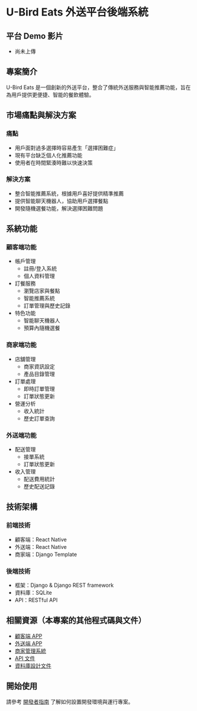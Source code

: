 # U-Bird Eats 外送平台後端系統

## 平台 Demo 影片
* 尚未上傳

## 專案簡介
U-Bird Eats 是一個創新的外送平台，整合了傳統外送服務與智能推薦功能，旨在為用戶提供更便捷、智能的餐飲體驗。

## 市場痛點與解決方案
### 痛點
- 用戶面對過多選擇時容易產生「選擇困難症」
- 現有平台缺乏個人化推薦功能
- 使用者在時間緊湊時難以快速決策

### 解決方案
- 整合智能推薦系統，根據用戶喜好提供精準推薦
- 提供智能聊天機器人，協助用戶選擇餐點
- 開發隨機選餐功能，解決選擇困難問題

## 系統功能

### 顧客端功能
- 帳戶管理
  - 註冊/登入系統
  - 個人資料管理
- 訂餐服務
  - 瀏覽店家與餐點
  - 智能推薦系統
  - 訂單管理與歷史記錄
- 特色功能
  - 智能聊天機器人
  - 預算內隨機選餐

### 商家端功能
- 店舖管理
  - 商家資訊設定
  - 產品目錄管理
- 訂單處理
  - 即時訂單管理
  - 訂單狀態更新
- 營運分析
  - 收入統計
  - 歷史訂單查詢

### 外送端功能
- 配送管理
  - 接單系統
  - 訂單狀態更新
- 收入管理
  - 配送費用統計
  - 歷史配送記錄

## 技術架構

### 前端技術
- 顧客端：React Native
- 外送端：React Native
- 商家端：Django Template

### 後端技術
- 框架：Django & Django REST framework
- 資料庫：SQLite
- API：RESTful API

## 相關資源（本專案的其他程式碼與文件）
- [顧客端 APP](https://github.com/RutoDa/U-BirdEat_APP-Customer)
- [外送端 APP](https://github.com/RutoDa/U-BirdEat_APP-Delivery)
- [商家管理系統](https://github.com/RutoDa/U-BirdEat_Backend)
- [API 文件](docs/API%20Documentation.md)
- [資料庫設計文件](docs/Database%20Design%20Documentation.md)

## 開始使用
請參考 [開發者指南](docs/Developer%20Guide.md) 了解如何設置開發環境與運行專案。